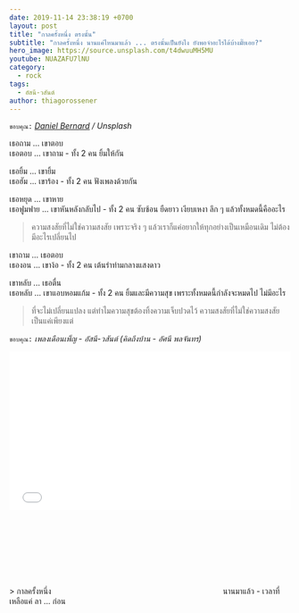 ```yaml
---
date: 2019-11-14 23:38:19 +0700
layout: post
title: "กาลครั้งหนึ่ง ตรงนั้น"
subtitle: "กาลครั้งหนึ่ง นานแค่ไหนมาแล้ว ... ตรงนั้นเป็นยังไง ยังพอจำอะไรได้บ้างมั๊ยเอย?"
hero_image: https://source.unsplash.com/t4dwuuMH5MU
youtube: NUAZAFU7lNU
category:
  - rock
tags:
  - อัสนี-วสันต์
author: thiagorossener
---
```

`ขอบคุณ:` *[Daniel Bernard](https://unsplash.com/@nardly) / Unsplash*

เธอถาม ... เขาตอบ\
เธอตอบ ... เขาถาม - ทั้ง 2 คน ยิ้มให้กัน

เธอยิ้ม ... เขายิ้ม\
เธอฮัม ... เขาร้อง - ทั้ง 2 คน ฟังเพลงด้วยกัน

เธอหยุด ... เขาหาย\
เธอฟูมฟาย ... เขาหันหลังกลับไป - ทั้ง 2 คน ซับซ้อน ยืดยาว เงียบเหงา ลึก ๆ แล้วทั้งหมดนี้คืออะไร

> ความสงสัยที่ไม่ใช่ความสงสัย เพราะจริง ๆ แล้วเราก็แค่อยากให้ทุกอย่างเป็นเหมือนเดิม ไม่ต้องมีอะไรเปลี่ยนไป

เขาถาม ... เธอตอบ\
เธองอน ... เขาง้อ - ทั้ง 2 คน เต้นรำท่ามกลางแสงดาว

เขาหลับ ... เธอตื่น\
เธอหลับ ... เขาแอบหอมแก้ม - ทั้ง 2 คน ยิ้มและมีความสุข เพราะทั้งหมดนี้กำลังจะหมดไป ไม่มีอะไร

> ที่จะไม่เปลี่ยนแปลง แต่ทำไมความสุขต้องทิ้งความเจ็บปวดไว้ ความสงสัยที่ไม่ใช่ความสงสัย เป็นแค่เพียงแต่

`ขอบคุณ:` *เพลงเดือนเพ็ญ - อัสนี-วสันต์ (คิดถึงบ้าน - อัศนี พลจันทร)*

<div style="position:relative;width:100%;height:0;padding-bottom:56.25%;">
<iframe style="width:100%;height:100%;position:absolute;top:0;left:0;" src="{{ "https://www.youtube.com/embed/" | append: page.youtube }}" frameborder="0" allow="autoplay; encrypted-media" allowfullscreen>
</iframe>
</div>
> กาลครั้งหนึ่ง <svg class="love"><use xlink:href="#icon-heart"></use></svg> นานมาแล้ว - เวลาที่เหลือแค่ ลา ... ก่อน

